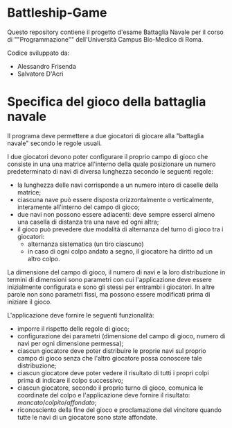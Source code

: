 # Battleship-Game

Questo repository contiene il progetto d'esame Battaglia Navale per il corso di ""Programmazione"" dell'Università Campus Bio-Medico di Roma.

Codice sviluppato da:

- Alessandro Frisenda
- Salvatore D'Acri

# Specifica del gioco della battaglia navale

Il programa deve permettere a due giocatori di 
giocare alla "battaglia navale" secondo le regole 
usuali.

I due giocatori devono poter configurare il proprio
campo di gioco che consiste in una una matrice all'interno della
quale posizionare un numero predeterminato di navi
di diversa lunghezza secondo le seguenti regole:
- la lunghezza delle navi corrisponde a un numero 
intero di caselle della matrice;
- ciascuna nave può essere disposta orizzontalmente
o verticalmente, interamente all'interno del campo di gioco;
- due navi non possono essere adiacenti: deve sempre esserci
almeno una casella di distanza tra una nave ed ogni altra;
- il gioco può prevedere due modalità di alternanza del turno
di gioco tra i giocatori:
  * alternanza sistematica (un tiro ciascuno)
  * in caso di ogni colpo andato a segno, il giocatore ha diritto ad un altro colpo.

La dimensione del campo di gioco, il 
numero di navi e la loro distribuzione 
in termini di dimensioni sono parametri con cui 
l'applicazione deve essere inizialmente configurata
e sono gli stessi per entrambi i giocatori.
In altre parole non sono parametri fissi, ma possono 
essere modificati prima di iniziare il gioco.

L'applicazione deve fornire le seguenti funzionalità:
- imporre il rispetto delle regole di gioco;
- configurazione dei parametri (dimensione del campo di gioco, 
numero di navi per ogni dimensione permessa);
- ciascun giocatore deve poter distribuire le proprie navi
sul proprio campo di gioco senza che l'altro giocatore 
possa conoscere tale distribuzione;
- ciascun giocatore deve poter vedere il risultato 
di tutti i propri colpi prima di indicare il colpo
successivo;
- ciascun giocatore, secondo il proprio turno di gioco, comunica le coordinate
del colpo e l'applicazione deve fornire il risultato: *mancato*/*colpito*/*affondato*;
- riconosciento della fine del gioco e proclamazione 
del vincitore quando tutte le navi di un giocatore sono 
state affondate.
